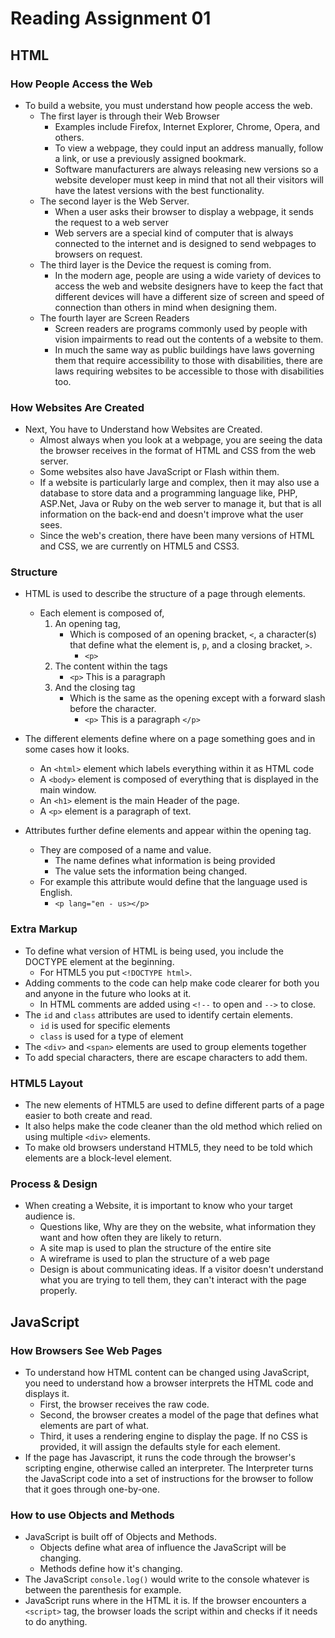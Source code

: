 # Reading Assignment 01

## HTML

### How People Access the Web

- To build a website, you must understand how people access the web.
  - The first layer is through their Web Browser
    - Examples include Firefox, Internet Explorer, Chrome, Opera, and others.
    - To view a webpage, they could input an address manually, follow a link, or use a previously assigned bookmark.
    - Software manufacturers are always releasing new versions so a website developer must keep in mind that not all their visitors will have the latest versions with the best functionality.
  - The second layer is the Web Server.
    - When a user asks their browser to display a webpage, it sends the request to a web server
    - Web servers are a special kind of computer that is always connected to the internet and is designed to send webpages to browsers on request.
  - The third layer is the Device the request is coming from.
    - In the modern age, people are using a wide variety of devices to access the web and website designers have to keep the fact that different devices will have a different size of screen and speed of connection than others in mind when designing them.
  - The fourth layer are Screen Readers
    - Screen readers are programs commonly used by people with vision impairments to read out the contents of a website to them.
    - In much the same way as public buildings have laws governing them that require accessibility to those with disabilities, there are laws requiring websites to be accessible to those with disabilities too.

### How Websites Are Created

- Next, You have to Understand how Websites are Created.
  - Almost always when you look at a webpage, you are seeing the data the browser receives in the format of HTML and CSS from the web server.
  - Some websites also have JavaScript or Flash within them.
  - If a website is particularly large and complex, then it may also use a database to store data and a programming language like, PHP, ASP.Net, Java or Ruby on the web server to manage it, but that is all information on the back-end and doesn't improve what the user sees.
  - Since the web's creation, there have been many versions of HTML and CSS, we are currently on HTML5 and CSS3.

### Structure

- HTML is used to describe the structure of a page through elements.
  - Each element is composed of,
    1. An opening tag,
        - Which is composed of an opening bracket, `<`, a character(s) that define what the element is, `p`, and a closing bracket, `>`.
          - `<p>`
    2. The content within the tags
        - `<p>` This is a paragraph
    3. And the closing tag
        - Which is the same as the opening except with a forward slash before the character.
          - `<p>` This is a paragraph `</p>`
- The different elements define where on a page something goes and in some cases how it looks.
  - An `<html>` element which labels everything within it as HTML code
  - A `<body>` element is composed of everything that is displayed in the main window.
  - An `<h1>` element is the main Header of the page.
  - A `<p>` element is a paragraph of text.

- Attributes further define elements and appear within the opening tag.
  - They are composed of a name and value.
    - The name defines what information is being provided
    - The value sets the information being changed.
  - For example this attribute would define that the language used is English.
    - `<p lang="en - us></p>`

### Extra Markup

- To define what version of HTML is being used, you include the DOCTYPE element at the beginning.
  - For HTML5 you put `<!DOCTYPE html>`.
- Adding comments to the code can help make code clearer for both you and anyone in the future who looks at it.
  - In HTML comments are added using `<!--` to open and `-->` to close.
- The `id` and `class` attributes are used to identify certain elements.
  - `id` is used for specific elements
  - `class` is used for a type of element
- The `<div>` and `<span>` elements are used to group elements together
- To add special characters, there are escape characters to add them.

### HTML5 Layout

- The new elements of HTML5 are used to define different parts of a page easier to both create and read.
- It also helps make the code cleaner than the old method which relied on using multiple `<div>` elements.
- To make old browsers understand HTML5, they need to be told which elements are a block-level element.

### Process & Design

- When creating a Website, it is important to know who your target audience is.
  - Questions like, Why are they on the website, what information they want and how often they are likely to return.
  - A site map is used to plan the structure of the entire site
  - A wireframe is used to plan the structure of a web page
  - Design is about communicating ideas. If a visitor doesn't understand what you are trying to tell them, they can't interact with the page properly.

## JavaScript

### How Browsers See Web Pages

- To understand how HTML content can be changed using JavaScript, you need to understand how a browser interprets the HTML code and displays it.
  - First, the browser receives the raw code.
  - Second, the browser creates a model of the page that defines what elements are part of what.
  - Third, it uses a rendering engine to display the page. If no CSS is provided, it will assign the defaults style for each element.
- If the page has Javascript, it runs the code through the browser's scripting engine, otherwise called an interpreter. The Interpreter turns the JavaScript code into a set of instructions for the browser to follow that it goes through one-by-one.

### How to use Objects and Methods

- JavaScript is built off of Objects and Methods.
  - Objects define what area of influence the JavaScript will be changing.
  - Methods define how it's changing.
- The JavaScript `console.log()` would write to the console whatever is between the parenthesis for example.
- JavaScript runs where in the HTML it is. If the browser encounters a `<script>` tag, the browser loads the script within and checks if it needs to do anything.
